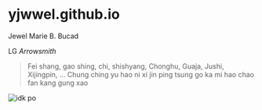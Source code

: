 # yjwwel.github.io

Jewel Marie B. Bucad

LG *Arrowsmith*

>Fei shang, gao shing, chi, shishyang, Chonghu, Guaja, Jushi, Xijingpin,‬ ... Chung ching yu hao ni xi jin ping tsung go ka mi hao chao fan kang gung xao

![ idk po ](https://i.pinimg.com/564x/f3/59/15/f359153570ff6e532631a96721128465.jpg)
